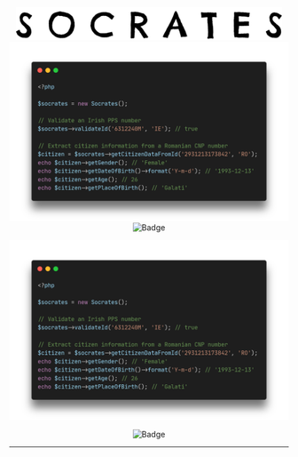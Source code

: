 <p align="center">
    <img src="https://raw.githubusercontent.com/AlexOlival/socrates/docs/docs/logo.png" alt="Socrates logo" width="480">
    <img src="https://raw.githubusercontent.com/AlexOlival/socrates/docs/docs/example.png" alt="Socrates logo" width="800">
    <img src="https://github.com/AlexOlival/socrates/workflows/Build/badge.svg" alt="Badge">
</p>
<p align="center">
    <img src="https://raw.githubusercontent.com/AlexOlival/socrates/docs/docs/example.png" alt="Socrates logo" width="800">
</p>
<p align="center">
    <img src="https://github.com/AlexOlival/socrates/workflows/Build/badge.svg" alt="Badge">
</p>

------
